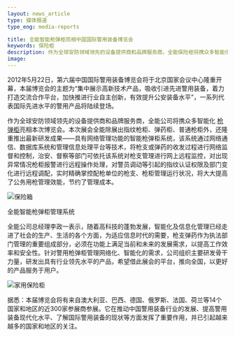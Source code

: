 ```yaml
---
layout: news_article
type: 媒体报道
type_eng: media-reports

title: 全能智能枪弹柜亮相中国国际警用装备博览会
keywords: 保险柜
description: 作为全球安防领域领先的设备提供商和品牌服务商，全能保险柜将携众多智能化枪弹柜亮相博览会，希望借此平台，推向全国，以更好的产品服务于用户。
image: 
---
```

2012年5月22日，第六届中国国际警用装备博览会将于北京国家会议中心隆重开幕，本届博览会的主题为“集中展示高新技术产品，吸收引进先进警用装备，着力打造交流合作平台，加快推进行业自主创新，有效提升公安装备水平”，一系列代表国际先进水平的警用产品将陆续登场。

作为全球安防领域领先的设备提供商和品牌服务商，全能公司将携众多智能化 [枪弹柜](http://www.qnn.com.cn/)亮相本次博览会。本次展会全能除展出指纹枪柜、弹药柜、普通枪柜外，还隆重推出最新研发成果——具有网络管理功能的智能枪弹柜系统，该系统通过网络通信、数据库系统和管理信息处理平台等技术，将枪支或弹药的收发过程进行网络监督和控制，治安、督察等部门可依托该系统对枪支管理进行网上远程监控，对出现异常情况枪柜报警进行远程操作处理，对警员调动等引起的指纹认证权限及部门变化进行远程调配，实时精确掌控配枪单位的枪支、枪柜管理运行状况，将大大提高了公务用枪管理效能，节约了管理成本。

![保险箱](http://www.qnn.com.cn/image-news/id034201.jpg)

全能智能枪弹柜管理系统

全能公司总经理李政一表示，随着高科技的蓬勃发展，智能化及信息化管理已经走进了社会的生产、生活的各个方面，为适应信息时代的需要，枪支弹药作为执法部门管理的重要组成部分，必须在功能上满足当前和未来的发展需求，以提高工作效率和安全性。针对警用枪弹柜管理网络化、智能化的需求，公司组织主要研发骨干力量，研发出具有行业领先水平的产品，希望借此展会的平台，推向全国，以更好的产品服务于用户。

![家用保险柜](http://www.qnn.com.cn/image-news/id034202.jpg)

据悉：本届博览会将有来自澳大利亚、巴西、德国、俄罗斯、法国、荷兰等14个国家和地区的近300家参展商参展。它在推动中国警用装备行业的发展、提高警用装备现代化水平、了解国际警用装备的现状等方面发挥了重要作用，并已引起越来越多的国家和地区的关注。
